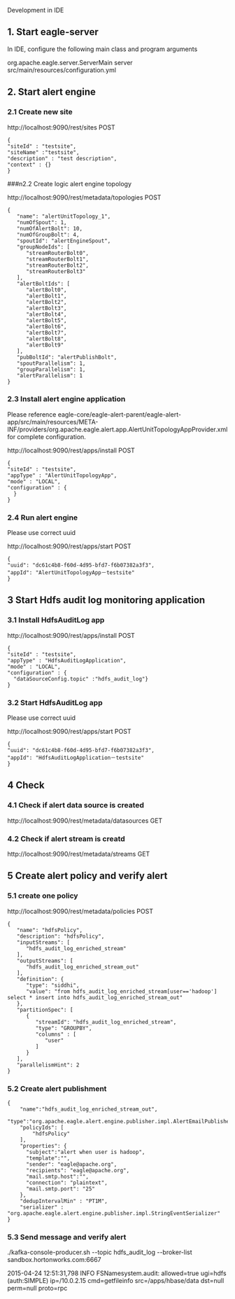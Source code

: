 <!--
{% comment %}
Licensed to the Apache Software Foundation (ASF) under one or more
contributor license agreements.  See the NOTICE file distributed with
this work for additional information regarding copyright ownership.
The ASF licenses this file to you under the Apache License, Version 2.0
(the "License"); you may not use this file except in compliance with
the License.  You may obtain a copy of the License at

http://www.apache.org/licenses/LICENSE-2.0

Unless required by applicable law or agreed to in writing, software
distributed under the License is distributed on an "AS IS" BASIS,
WITHOUT WARRANTIES OR CONDITIONS OF ANY KIND, either express or implied.
See the License for the specific language governing permissions and
limitations under the License.
{% endcomment %}
-->

Development in IDE

## 1. Start eagle-server
In IDE, configure the following main class and program arguments

org.apache.eagle.server.ServerMain server src/main/resources/configuration.yml

## 2. Start alert engine

### 2.1 Create new site

http://localhost:9090/rest/sites POST
```
{
"siteId" : "testsite",
"siteName" :"testsite",
"description" : "test description",
"context" : {}
}
```

###n2.2 Create logic alert engine topology

http://localhost:9090/rest/metadata/topologies POST
```
{
   "name": "alertUnitTopology_1",
   "numOfSpout": 1,
   "numOfAlertBolt": 10,
   "numOfGroupBolt": 4,
   "spoutId": "alertEngineSpout",
   "groupNodeIds": [
      "streamRouterBolt0",
      "streamRouterBolt1",
      "streamRouterBolt2",
      "streamRouterBolt3"
   ],
   "alertBoltIds": [
      "alertBolt0",
      "alertBolt1",
      "alertBolt2",
      "alertBolt3",
      "alertBolt4",
      "alertBolt5",
      "alertBolt6",
      "alertBolt7",
      "alertBolt8",
      "alertBolt9"
   ],
   "pubBoltId": "alertPublishBolt",
   "spoutParallelism": 1,
   "groupParallelism": 1,
   "alertParallelism": 1
}
```

### 2.3 Install alert engine application
Please reference eagle-core/eagle-alert-parent/eagle-alert-app/src/main/resources/META-INF/providers/org.apache.eagle.alert.app.AlertUnitTopologyAppProvider.xml for
complete configuration.

http://localhost:9090/rest/apps/install POST
```
{
"siteId" : "testsite",
"appType" : "AlertUnitTopologyApp",
"mode" : "LOCAL",
"configuration" : {
  }
}
```

### 2.4 Run alert engine
Please use correct uuid

http://localhost:9090/rest/apps/start POST
```
{
"uuid": "dc61c4b8-f60d-4d95-bfd7-f6b07382a3f3",
"appId": "AlertUnitTopologyApp－testsite"
}
```

## 3 Start Hdfs audit log monitoring application

### 3.1 Install HdfsAuditLog app

http://localhost:9090/rest/apps/install POST
```
{
"siteId" : "testsite",
"appType" : "HdfsAuditLogApplication",
"mode" : "LOCAL",
"configuration" : {
  "dataSourceConfig.topic" :"hdfs_audit_log"}
}
```

### 3.2 Start HdfsAuditLog app
Please use correct uuid

http://localhost:9090/rest/apps/start POST
```
{
"uuid": "dc61c4b8-f60d-4d95-bfd7-f6b07382a3f3",
"appId": "HdfsAuditLogApplication－testsite"
}
```

## 4 Check
### 4.1 Check if alert data source is created
http://localhost:9090/rest/metadata/datasources GET

### 4.2 Check if alert stream is creatd
http://localhost:9090/rest/metadata/streams GET

## 5 Create alert policy and verify alert
### 5.1 create one policy

http://localhost:9090/rest/metadata/policies POST
```
{
   "name": "hdfsPolicy",
   "description": "hdfsPolicy",
   "inputStreams": [
      "hdfs_audit_log_enriched_stream"
   ],
   "outputStreams": [
      "hdfs_audit_log_enriched_stream_out"
   ],
   "definition": {
      "type": "siddhi",
      "value": "from hdfs_audit_log_enriched_stream[user=='hadoop'] select * insert into hdfs_audit_log_enriched_stream_out"
   },
   "partitionSpec": [
      {
         "streamId": "hdfs_audit_log_enriched_stream",
         "type": "GROUPBY",
         "columns" : [
            "user"
         ]
      }
   ],
   "parallelismHint": 2
}
```

### 5.2 Create alert publishment
```
{
	"name":"hdfs_audit_log_enriched_stream_out",
	"type":"org.apache.eagle.alert.engine.publisher.impl.AlertEmailPublisher",
	"policyIds": [
		"hdfsPolicy"
	],
	"properties": {
	  "subject":"alert when user is hadoop",
	  "template":"",
	  "sender": "eagle@apache.org",
	  "recipients": "eagle@apache.org",
	  "mail.smtp.host":"",
	  "connection": "plaintext",
	  "mail.smtp.port": "25"
	},
	"dedupIntervalMin" : "PT1M",
	"serializer" : "org.apache.eagle.alert.engine.publisher.impl.StringEventSerializer"
}
```

### 5.3 Send message and verify alert
./kafka-console-producer.sh --topic hdfs_audit_log --broker-list sandbox.hortonworks.com:6667

2015-04-24 12:51:31,798 INFO FSNamesystem.audit: allowed=true	ugi=hdfs (auth:SIMPLE)	ip=/10.0.2.15	cmd=getfileinfo	src=/apps/hbase/data	dst=null	perm=null	proto=rpc
